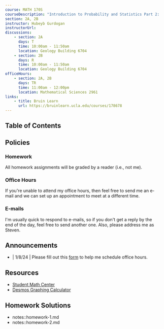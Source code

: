 ```yaml
---
course: MATH 170S
courseDescription: "Introduction to Probability and Statistics Part 2: Statistics"
section: 2A, 2B
instructor: Hubeyb Gurdogan
instructorUrl:
discussions:
    - section: 2A
      days: T
      time: 10:00am - 11:50am
      location: Geology Building 6704
    - section: 2B
      days: R
      time: 10:00am - 11:50am
      location: Geology Building 6704
officeHours:
    - section: 2A, 2B
      days: TR
      time: 11:00am - 12:00pm
      location: Mathematical Sciences 2961
links:
    - title: Bruin Learn
      url: https://bruinlearn.ucla.edu/courses/178678
---
```


## Table of Contents

## Policies

### Homework

All homework assignments will be graded by a reader (i.e., not me).

### Office Hours

If you're unable to attend my office hours, then feel free to send me an e-mail and we can set up an appointment to meet at a different time.

### E-mails

I'm usually quick to respond to e-mails, so if you don't get a reply by the end of the day, feel free to send another one. Also, please address me as Steven.

## Announcements

-   | 1/8/24 | Please fill out this [form](https://forms.gle/1ZipALVBr2DDQq526) to help me schedule office hours.

## Resources

-   [Student Math Center](https://ww3.math.ucla.edu/student-math-center/)
-   [Desmos Graphing Calculator](https://www.desmos.com/calculator)

## Homework Solutions

-   notes::homework-1.md
-   notes::homework-2.md

